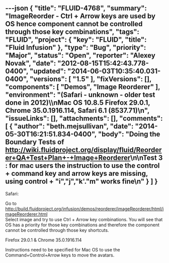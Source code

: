 ---json
{
  "title": "FLUID-4768",
  "summary": "ImageReorder - Ctrl + Arrow keys are used by OS hence component cannot be controlled through those key combinations",
  "tags": "FLUID",
  "project": {
    "key": "FLUID",
    "title": "Fluid Infusion"
  },
  "type": "Bug",
  "priority": "Major",
  "status": "Open",
  "reporter": "Alexey Novak",
  "date": "2012-08-15T15:42:43.778-0400",
  "updated": "2014-06-03T10:35:40.031-0400",
  "versions": [
    "1.5"
  ],
  "fixVersions": [],
  "components": [
    "Demos",
    "Image Reorderer"
  ],
  "environment": "(Safari - unknown - older test done in 2012)\\\nMac OS 10.8.5 Firefox 29.0.1, Chrome 35.0.1916.114, Safari 6.1 (8537.71)\n",
  "issueLinks": [],
  "attachments": [],
  "comments": [
    {
      "author": "beth.mejsullivan",
      "date": "2014-05-30T16:21:51.834-0400",
      "body": "Doing the Boundary Tests of <http://wiki.fluidproject.org/display/fluid/Reorderer+QA+Test+Plan+-+Image+Reorderer>\n\nTest 3 : for mac users the instruction to use the control + command key and arrow keys are missing, using control + \"i\",\"j\",\"k'.\"m\" works fine\n"
    }
  ]
}
---
Safari:

Go to <http://build.fluidproject.org/infusion/demos/reorderer/imageReorderer/html/imageReorderer.html>\
Select image and try to use Ctrl + Arrow key combinations. You will see that OS has a priority for those key combinations and therefore the component cannot be controlled through those key shortcuts.

Firefox 29.0.1 &  Chrome 35.0.1916.114

Instructions need to be specified for Mac OS to use the Command+Control+Arrow keys to move the avatars.

        